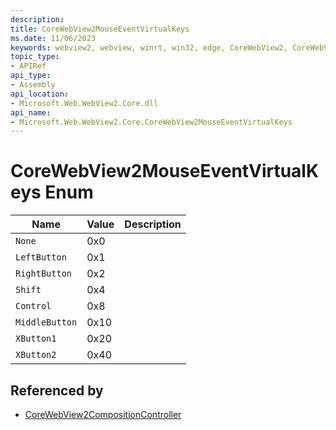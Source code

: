 ```yaml
---
description: 
title: CoreWebView2MouseEventVirtualKeys
ms.date: 11/06/2023
keywords: webview2, webview, winrt, win32, edge, CoreWebView2, CoreWebView2Controller, browser control, edge html, CoreWebView2MouseEventVirtualKeys
topic_type:
- APIRef
api_type:
- Assembly
api_location:
- Microsoft.Web.WebView2.Core.dll
api_name:
- Microsoft.Web.WebView2.Core.CoreWebView2MouseEventVirtualKeys
---
```


# CoreWebView2MouseEventVirtualKeys Enum

| Name |  Value | Description |
|--|--|--|
|`None` | 0x0  |  |
|`LeftButton` | 0x1  |  |
|`RightButton` | 0x2  |  |
|`Shift` | 0x4  |  |
|`Control` | 0x8  |  |
|`MiddleButton` | 0x10  |  |
|`XButton1` | 0x20  |  |
|`XButton2` | 0x40  |  |


## Referenced by

- [CoreWebView2CompositionController](corewebview2compositioncontroller.md)
